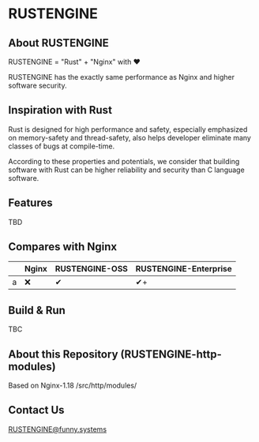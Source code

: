 # RUSTENGINE

## About RUSTENGINE
RUSTENGINE = "Rust" + "Nginx" with ❤

RUSTENGINE has the exactly same performance as Nginx and higher software security.

## Inspiration with Rust
Rust is designed for high performance and safety, especially emphasized on memory-safety and thread-safety, also helps developer eliminate many classes of bugs at compile-time. 

According to these properties and potentials, we consider that building software with Rust can be higher reliability and security than C language software.

## Features

TBD

## Compares with Nginx

||Nginx|RUSTENGINE-OSS|RUSTENGINE-Enterprise
|-|-|-|-
|a|❌|✔|✔+

## Build & Run

TBC

## About this Repository (RUSTENGINE-http-modules)
Based on Nginx-1.18 /src/http/modules/

## Contact Us
RUSTENGINE@funny.systems
